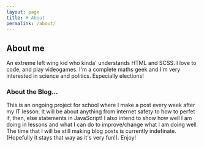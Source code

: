 ```yaml
---
layout: page
title: # About
permalink: /about/
---
```


<h2>About me</h2>

An extreme left wing kid who kinda' understands HTML and SCSS. I love to code, and play videogames. I'm a complete maths geek and I'm very interested in science and politics. Especially elections!

<h3>About the Blog...</h3>

This is an ongoing project for school where I make a post every week after my IT lesson. It will be about anything from internet safety to how to perfet if, then, else statements in JavaScript! I also intend to show how well I am doing in lessons and what I can do to improve/change what I am doing well. The time that I will be still making blog posts is currently indefinate. (Hopefully it stays that way as it's very fun!). Enjoy!
